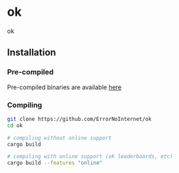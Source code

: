 # ok
ok

## Installation

### Pre-compiled
Pre-compiled binaries are available [here](https://github.com/ErrorNoInternet/ok/releases)

### Compiling
```sh
git clone https://github.com/ErrorNoInternet/ok
cd ok

# compiling without online support
cargo build

# compiling with online support (ok leaderboards, etc)
cargo build --features "online"
```

